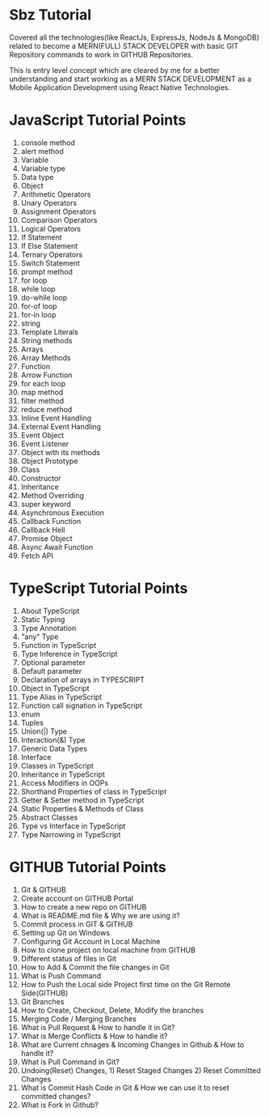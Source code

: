 # Sbz Tutorial
<p>Covered all the technologies(like ReactJs, ExpressJs, NodeJs & MongoDB) related to become a MERN(FULL) STACK DEVELOPER with basic GIT Repository commands to work in GITHUB Repositories.</p>

<p>This is entry level concept which are cleared by me for a better understanding and start working as a MERN STACK DEVELOPMENT as a Mobile Application Development using React Native Technologies. </p>

# JavaScript Tutorial Points
1) console method
2) alert method
3) Variable
4) Variable type
5) Data type
6) Object
7) Arithmetic Operators
8) Unary Operators
9) Assignment Operators
10) Comparison Operators
11) Logical Operators
12) If Statement
13) If Else Statement
14) Ternary Operators
15) Switch Statement
16) prompt method
17) for loop
18) while loop
19) do-while loop
20) for-of loop
21) for-in loop
22) string
23) Template Literals
24) String methods
25) Arrays
26) Array Methods
27) Function
28) Arrow Function
30) for each loop
31) map method
32) filter method
33) reduce method
34) Inline Event Handling
35) External Event Handling
36) Event Object
37) Event Listener
38) Object with its methods
39) Object Prototype
40) Class
41) Constructor
42) Inheritance
43) Method Overriding
44) super keyword
45) Asynchronous Execution
46) Callback Function
47) Callback Hell
48) Promise Object
49) Async Await Function
50) Fetch API

# TypeScript Tutorial Points
1) About TypeScript
2) Static Typing
3) Type Annotation
4) "any" Type
5) Function in TypeScript
6) Type Inference in TypeScript
7) Optional parameter
8) Default parameter
9) Declaration of arrays in TYPESCRIPT
10) Object in TypeScript
11) Type Alias in TypeScript
12) Function call signation in TypeScript
13) enum
14) Tuples
15) Union(|) Type
16) Interaction(&) Type
17) Generic Data Types
18) Interface
19) Classes in TypeScript
20) Inheritance in TypeScript
21) Access Modifiers in OOPs
22) Shorthand Properties of class in TypeScript
23) Getter & Setter method in TypeScript
24) Static Properties & Methods of Class
25) Abstract Classes
26) Type vs Interface in TypeScript
27) Type Narrowing in TypeScript

# GITHUB Tutorial Points
1) Git & GITHUB
2) Create account on GITHUB Portal
3) How to create a new repo on GITHUB
4) What is README.md file & Why we are using it?
5) Commit process in GIT & GITHUB
6) Setting up Git on Windows
7) Configuring Git Account in Local Machine
8) How to clone project on local machine from GITHUB
9) Different status of files in Git
10) How to Add & Commit the file changes in Git
11) What is Push Command
12) How to Push the Local side Project first time on the Git Remote Side(GITHUB)
13) Git Branches
14) How to Create, Checkout, Delete, Modify the branches
15) Merging Code / Merging Branches
16) What is Pull Request & How to handle it in Git?
17) What is Merge Conflicts & How to handle it?
18) What are Current chnages & Incoming Changes in Github & How to handle it?
19) What is Pull Command in Git?
20) Undoing(Reset) Changes, 1) Reset Staged Changes 2) Reset Committed Changes
21) What is Commit Hash Code in Git & How we can use it to reset committed changes?
22) What is Fork in Github?